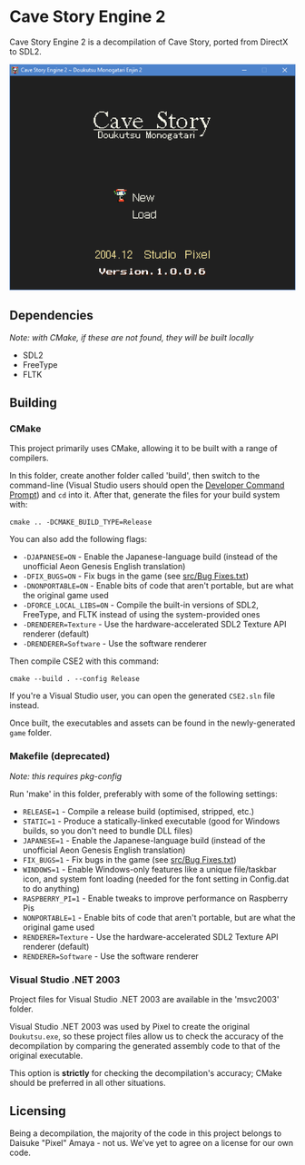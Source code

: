 # Cave Story Engine 2

Cave Story Engine 2 is a decompilation of Cave Story, ported from DirectX to SDL2.

![Screenshot](screenshot.png)

## Dependencies

*Note: with CMake, if these are not found, they will be built locally*

* SDL2
* FreeType
* FLTK

## Building

### CMake

This project primarily uses CMake, allowing it to be built with a range of compilers.

In this folder, create another folder called 'build', then switch to the command-line (Visual Studio users should open the [Developer Command Prompt](https://docs.microsoft.com/en-us/dotnet/framework/tools/developer-command-prompt-for-vs)) and `cd` into it. After that, generate the files for your build system with:

```
cmake .. -DCMAKE_BUILD_TYPE=Release
```

You can also add the following flags:
* `-DJAPANESE=ON` - Enable the Japanese-language build (instead of the unofficial Aeon Genesis English translation)
* `-DFIX_BUGS=ON` - Fix bugs in the game (see [src/Bug Fixes.txt](src/Bug%20Fixes.txt))
* `-DNONPORTABLE=ON` - Enable bits of code that aren't portable, but are what the original game used
* `-DFORCE_LOCAL_LIBS=ON` - Compile the built-in versions of SDL2, FreeType, and FLTK instead of using the system-provided ones
* `-DRENDERER=Texture` - Use the hardware-accelerated SDL2 Texture API renderer (default)
* `-DRENDERER=Software` - Use the software renderer

Then compile CSE2 with this command:

```
cmake --build . --config Release
```

If you're a Visual Studio user, you can open the generated `CSE2.sln` file instead.

Once built, the executables and assets can be found in the newly-generated `game` folder.

### Makefile (deprecated)

*Note: this requires pkg-config*

Run 'make' in this folder, preferably with some of the following settings:

* `RELEASE=1` - Compile a release build (optimised, stripped, etc.)
* `STATIC=1` - Produce a statically-linked executable (good for Windows builds, so you don't need to bundle DLL files)
* `JAPANESE=1` - Enable the Japanese-language build (instead of the unofficial Aeon Genesis English translation)
* `FIX_BUGS=1` - Fix bugs in the game (see [src/Bug Fixes.txt](src/Bug%20Fixes.txt))
* `WINDOWS=1` - Enable Windows-only features like a unique file/taskbar icon, and system font loading (needed for the font setting in Config.dat to do anything)
* `RASPBERRY_PI=1` - Enable tweaks to improve performance on Raspberry Pis
* `NONPORTABLE=1` - Enable bits of code that aren't portable, but are what the original game used
* `RENDERER=Texture` - Use the hardware-accelerated SDL2 Texture API renderer (default)
* `RENDERER=Software` - Use the software renderer

### Visual Studio .NET 2003

Project files for Visual Studio .NET 2003 are available in the 'msvc2003' folder.

Visual Studio .NET 2003 was used by Pixel to create the original `Doukutsu.exe`, so these project files allow us to check the accuracy of the decompilation by comparing the generated assembly code to that of the original executable.

This option is **strictly** for checking the decompilation's accuracy; CMake should be preferred in all other situations.

## Licensing

Being a decompilation, the majority of the code in this project belongs to Daisuke "Pixel" Amaya - not us. We've yet to agree on a license for our own code.
